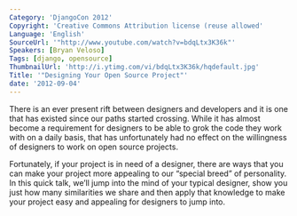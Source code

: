 ```yaml
---
Category: 'DjangoCon 2012'
Copyright: 'Creative Commons Attribution license (reuse allowed'
Language: 'English'
SourceUrl: '"http://www.youtube.com/watch?v=bdqLtx3K36k"'
Speakers: [Bryan Veloso]
Tags: [django, opensource]
ThumbnailUrl: 'http://i.ytimg.com/vi/bdqLtx3K36k/hqdefault.jpg'
Title: '"Designing Your Open Source Project"'
date: '2012-09-04'
---
```

There is an ever present rift between designers and developers and it is one
that has existed since our paths started crossing. While it has almost become
a requirement for designers to be able to grok the code they work with on a
daily basis, that has unfortunately had no effect on the willingness of
designers to work on open source projects.

Fortunately, if your project is in need of a designer, there are ways that you
can make your project more appealing to our “special breed” of personality. In
this quick talk, we’ll jump into the mind of your typical designer, show you
just how many similarities we share and then apply that knowledge to make your
project easy and appealing for designers to jump into.

